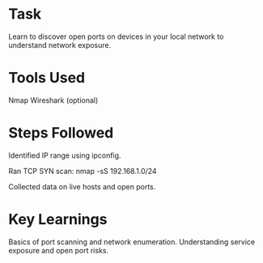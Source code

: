 # Task
Learn to discover open ports on devices in your local network to understand  network exposure.

# Tools Used
Nmap
Wireshark (optional)

# Steps Followed

Identified IP range using ipconfig.

Ran TCP SYN scan: nmap -sS 192.168.1.0/24

Collected data on live hosts and open ports.


# Key Learnings

Basics of port scanning and network enumeration.
Understanding service exposure and open port risks.

